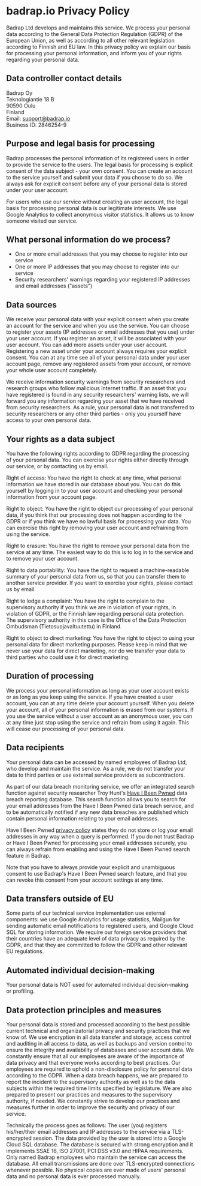 # badrap.io Privacy Policy

Badrap Ltd develops and maintains this service. We process your
personal data according to the General Data Protection Regulation (GDPR)
of the European Union, as well as according to all other relevant
legislation according to Finnish and EU law. In this privacy
policy we explain our basis for processing your personal
information, and inform you of your rights regarding your personal
data.

## Data controller contact details

Badrap Oy\
Teknologiantie 18 B\
90590 Oulu\
Finland\
Email: [support@badrap.io](support@badrap.io)\
Business ID: 2846254-9

## Purpose and legal basis for processing

Badrap processes the personal information of its registered users in order to
provide the service to the users. The legal basis for processing is explicit
consent of the data subject - your own consent. You can create an account to the
service yourself and submit your data if you choose to do so. We
always ask for explicit consent before any of your personal data is stored under
your user account.

For users who use our service without creating an user account, the legal
basis for processing personal data is our legitimate interests. We use
Google Analytics to collect anonymous visitor statistics. It allows us to 
know someone visited our service.

## What personal information do we process?

- One or more email addresses that you may choose to register into our service
- One or more IP addresses that you may choose to register into our service
- Security researchers' warnings regarding your registered IP addresses and email addresses ("assets")

## Data sources

We receive your personal data with your explicit consent when you
create an account for the service and when you use the service. You
can choose to register your assets (IP addresses or email addresses 
that you use) under your user account. If you register an asset, it will 
be associated with your user account. You can add more assets 
under your user account. Registering a new asset under your account always
requires your explicit consent. You can at any time see all of your
personal data under your user account page, remove any registered assets 
from your account, or remove your whole user account completely.

We receive information security warnings from security researchers and
research groups who follow malicious Internet traffic. If an asset 
that you have registered is found in any security researchers' warning lists,
we will forward you any information regarding your asset that we have
received from security researchers. As a rule, your personal data is not 
transferred to security researchers or any other third parties - only you 
yourself have access to your own personal data. 

## Your rights as a data subject

You have the following rights according to GDPR regarding the processing
of your personal data. You can exercise your rights either directly
through our service, or by contacting us by email.

Right of access: You have the right to check at any time, what personal
information we have stored in our database about you. You can do this
yourself by logging in to your user account and checking your personal
information from your account page.

Right to object: You have the right to object our processing of your personal
data, if you think that our processing does not happen according to the GDPR
or if you think we have no lawful basis for processing your data. You
can exercise this right by removing your user account and refraining from
using the service.

Right to erasure: You have the right to remove your personal data from
the service at any time. The easiest way to do this is to log in to the
service and to remove your user account.

Right to data portability: You have the right to request a machine-readable
summary of your personal data from us, so that you can transfer them to another
service provider. If you want to exercise your rights, please contact us
by email.

Right to lodge a complaint: You have the right to complain to the supervisory
authority if you think we are in violation of your rights, in violation of
GDPR, or the Finnish law regarding personal data protection. The supervisory
authority in this case is the Office of the Data Protection Ombudsman
(Tietosuojavaltuutettu) in Finland.

Right to object to direct marketing: You have the right
to object to using your personal data for direct marketing purposes. Please keep
in mind that we never use your data for direct marketing, nor do we transfer
your data to third parties who could use it for direct marketing.

## Duration of processing

We process your personal information as long as your user account exists or
as long as you keep using the service. If you have created a user account, you
can at any time delete your account yourself. When you delete your account,
all of your personal information is erased from our systems. If you use the
service without a user account as an anonymous user, you can at any time
just stop using the service and refrain from using it again. This will
cease our processing of your personal data.

## Data recipients

Your personal data can be accessed by named employees of Badrap Ltd,
who develop and maintain the service. As a rule, we do not transfer 
your data to third parties or use external service providers as 
subcontractors.

As part of our data breach monitoring service, we offer an integrated
search function against security researcher Troy Hunt's [Have I Been Pwned](https://haveibeenpwned.com/)
data breach reporting database. This search function allows you to search for
your email addresses from the Have I Been Pwned data breach service, and to be 
automatically notified if any new data breaches are published which contain 
personal information relating to your email addresses. 

Have I Been Pwned [privacy policy](https://haveibeenpwned.com/Privacy) states
they do not store or log your email addresses in any way when a query is
performed. If you do not trust Badrap or Have I Been Pwned for processing
your email addresses securely, you can always refrain from enabling and using
the Have I Been Pwned search feature in Badrap. 

Note that you have to always provide your explicit and unambiguous consent to 
use Badrap's Have I Been Pwned search feature, and that you can revoke 
this consent from your account settings at any time. 

## Data transfers outside of EU

Some parts of our technical service implementation use external components:
we use Google Analytics for usage statistics, Mailgun for
sending automatic email notifications to registered users, and Google 
Cloud SQL for storing information. We require our foreign service providers 
that their countries have an adequate level of data privacy as required 
by the GDPR, and that they are committed to follow the GDPR and other 
relevant EU regulations.

## Automated individual decision-making

Your personal data is NOT used for automated individual decision-making or
profiling.

## Data protection principles and measures

Your personal data is stored and processed according to the best possible
current technical and organizatorial privacy and security practices that
we know of. We use encryption in all data transfer and storage, access
control and auditing in all access to data, as well as backups and
version control to ensure the integrity and availability of databases and
user account data. We constantly ensure that all our employees are
aware of the importance of data privacy and that everyone works
according to best practices. Our employees are required to uphold
a non-disclosure policy for personal data according to the GDPR. When
a data breach happens, we are prepared to report the incident to the
supervisory authority as well as to the data subjects within the
required time limits specified by legislature. We are also prepared
to present our practices and measures to the supervisory authority, if needed.
We constantly strive to develop our practices and measures further
in order to improve the security and privacy of our service.

Technically the process goes as follows: The user (you) registers
his/her/their email addresses and IP addresses to the service via a
TLS-encrypted session. The data provided by the user is stored into
a Google Cloud SQL database. The database is secured with strong
encryption and it implements SSAE 16, ISO 27001, PCI DSS v3.0 and HIPAA
requirements. Only named Badrap employees who maintain the service
can access the database. All email transmissions are done over
TLS-encrypted connections whenever possible. No physical copies are
ever made of users' personal data and no personal data is ever processed
manually.
